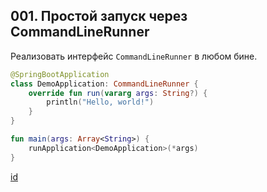 ## 001. Простой запуск через CommandLineRunner


Реализовать интерфейс `CommandLineRunner` в любом бине.
```kt
@SpringBootApplication
class DemoApplication: CommandLineRunner {
    override fun run(vararg args: String?) {
        println("Hello, world!")
    }
}

fun main(args: Array<String>) {
    runApplication<DemoApplication>(*args)
}
```


[id](003.001.001)